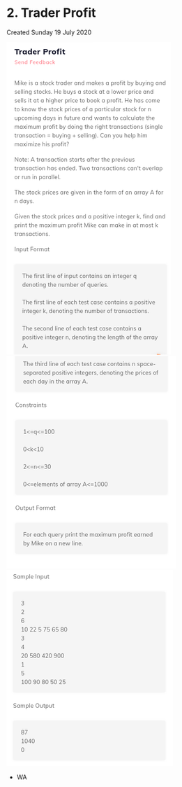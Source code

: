 # 2. Trader Profit
Created Sunday 19 July 2020

![](2._Trader_Profit_-_80/pasted_image.png)
![](2._Trader_Profit_-_80/pasted_image001.png)
![](2._Trader_Profit_-_80/pasted_image002.png)

* WA


